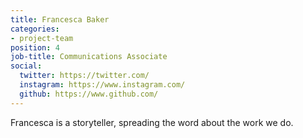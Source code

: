 ```yaml
---
title: Francesca Baker
categories:
- project-team
position: 4
job-title: Communications Associate
social:
  twitter: https://twitter.com/
  instagram: https://www.instagram.com/
  github: https://www.github.com/
---
```


Francesca is a storyteller, spreading the word about the work we do.
